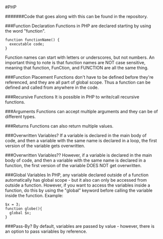 #PHP

#######Code that goes along with this can be found in the repository.

###Function Declaration
Functions in PHP are declared starting by using the word "function".  
```{r}
function functionName() {
  executable code;
}
```
Function names can start with letters or underscores, but not numbers. An important thing to note is that function names are NOT case sensitive, meaning that function, FunCtion, and FUNCTION are all the same thing. 

###Function Placement
Functions don't have to be defined before they're referenced, and they are all part of global scope. Thus a function can be defined and called from anywhere in the code.

###Recursive Functions
It is possible in PHP to write/call recursive functions.

###Arguments
Functions can accept multiple arguments and they can be of different types.

###Returns
Functions can also return multiple values.

###Overwritten Variables?
If a variable is declared in the main body of code, and then a variable with the same name is declared in a loop, the first version of the variable gets overwritten.

###Overwritten Variables??
However, if a variable is declared in the main body of code, and then a variable with the same name is declared in a function, the first version of the variable DOES NOT get overwritten.

###Global Variables
In PHP, any variable declared outside of a function automatically has global scope - but it also can only be accessed from outside a function. However, if you want to access the variables inside a function, do this by using the "global" keyword before calling the variable inside the function. Example:
```{r}
$x = 3;
function globe(){
  global $x;
}
```

###Pass-By?
By default, variables are passed by value - however, there is an option to pass variables by reference.
